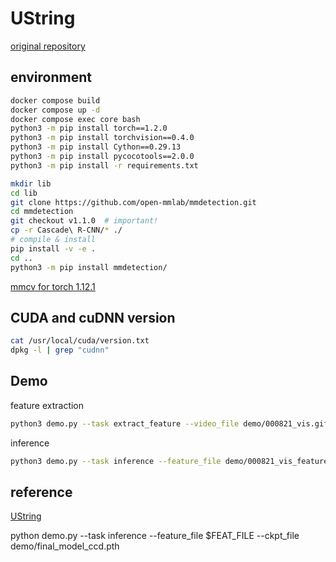 # UString

[original repository](https://github.com/Cogito2012/UString)

## environment
```bash
docker compose build
docker compose up -d
docker compose exec core bash
python3 -m pip install torch==1.2.0
python3 -m pip install torchvision==0.4.0
python3 -m pip install Cython==0.29.13
python3 -m pip install pycocotools==2.0.0
python3 -m pip install -r requirements.txt

mkdir lib
cd lib
git clone https://github.com/open-mmlab/mmdetection.git
cd mmdetection
git checkout v1.1.0  # important!
cp -r Cascade\ R-CNN/* ./
# compile & install
pip install -v -e .
cd ..
python3 -m pip install mmdetection/
```
[mmcv for torch 1.12.1](https://github.com/open-mmlab/mmcv/releases/tag/v1.6.1)

## CUDA and cuDNN version
```bash
cat /usr/local/cuda/version.txt
dpkg -l | grep "cudnn"
```

## Demo
feature extraction
```bash
python3 demo.py --task extract_feature --video_file demo/000821_vis.gif
```

inference
```bash
python3 demo.py --task inference --feature_file demo/000821_vis_feature.npz
```

## reference

[UString](https://github.com/Cogito2012/UString)


python demo.py --task inference --feature_file $FEAT_FILE --ckpt_file demo/final_model_ccd.pth 
